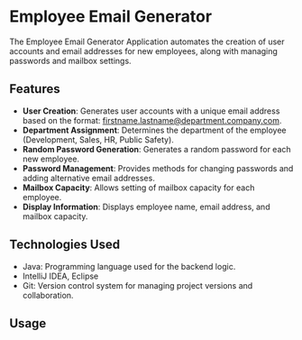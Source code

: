 # Employee Email Generator

The Employee Email Generator Application automates the creation of user accounts and email addresses for new employees, along with managing passwords and mailbox settings.

## Features

- **User Creation**: Generates user accounts with a unique email address based on the format: firstname.lastname@department.company.com.
- **Department Assignment**: Determines the department of the employee (Development, Sales, HR, Public Safety).
- **Random Password Generation**: Generates a random password for each new employee.
- **Password Management**: Provides methods for changing passwords and adding alternative email addresses.
- **Mailbox Capacity**: Allows setting of mailbox capacity for each employee.
- **Display Information**: Displays employee name, email address, and mailbox capacity.

## Technologies Used

- Java: Programming language used for the backend logic.
- IntelliJ IDEA, Eclipse
- Git: Version control system for managing project versions and collaboration.

## Usage


